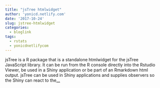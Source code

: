 ```yaml
---
title: "jsTree htmlwidget"
author: 'yonicd.netlify.com'
date: '2017-10-24'
slug: jstree-htmlwidget
categories:
  - bloglink
tags:
  - rstats
  - yonicdnetlifycom
---
```


jsTree is a R package that is a standalone htmlwidget for the jsTree JavaScript library. It can be run from the R console directly into the Rstudio Viewer, be used in a Shiny application or be part of an Rmarkdown html output. jsTree can be used in Shiny applications and supplies observers so the Shiny can react to the[... <i class="fas fa-external-link-alt"></i>](https://yonicd.netlify.com/post/jstree/)

